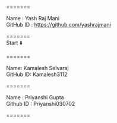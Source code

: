 
=======

Name      : Yash Raj Mani
<br>
GitHub ID : https://github.com/yashrajmani

=======
<br>
Start ⬇️

=======

Name: Kamalesh Selvaraj
<br>
GitHub ID: Kamalesh3112

=======

Name : Priyanshi Gupta
<br>
Github ID : Priyanshi030702

=======
